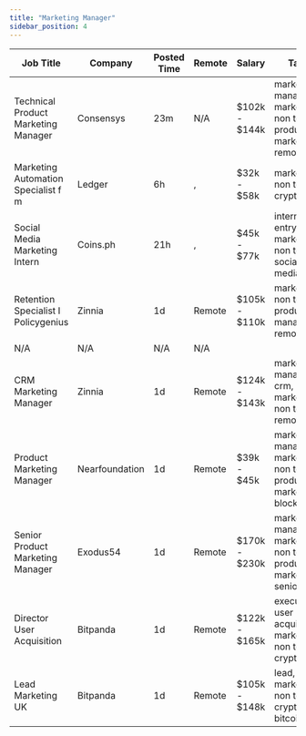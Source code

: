 ```yaml
---
title: "Marketing Manager"
sidebar_position: 4
---
```


| Job Title | Company | Posted Time | Remote | Salary | Tags | Apply Link |
|-----------|---------|-------------|--------|--------|------|------------|
| Technical Product Marketing Manager | Consensys | 23m | N/A | $102k - $144k | marketing manager, marketing, non tech, product marketing, remote | [Apply](https://web3.career/technical-product-marketing-manager-consensys/101972) |
| Marketing Automation Specialist f m | Ledger | 6h | , | $32k - $58k | marketing, non tech, crypto | [Apply](https://web3.career/marketing-automation-specialist-f-m-ledger/101903) |
| Social Media Marketing Intern | Coins.ph | 21h | , | $45k - $77k | intern, entry level, marketing, non tech, social media | [Apply](https://web3.career/social-media-marketing-intern-coins/101880) |
| Retention Specialist I Policygenius | Zinnia | 1d | Remote | $105k - $110k | marketing, non tech, product manager, remote | [Apply](https://web3.career/retention-specialist-i-policygenius-zinnia/97588) |
| N/A | N/A | N/A | N/A |  |  | [Apply](https://web3.career/metana) |
| CRM Marketing Manager | Zinnia | 1d | Remote | $124k - $143k | marketing manager, crm, marketing, non tech, remote | [Apply](https://web3.career/crm-marketing-manager-zinnia/98977) |
| Product Marketing Manager | Nearfoundation | 1d | Remote | $39k - $45k | marketing manager, marketing, non tech, product marketing, blockchain | [Apply](https://web3.career/product-marketing-manager-nearfoundation/100183) |
| Senior Product Marketing Manager | Exodus54 | 1d | Remote | $170k - $230k | marketing manager, marketing, non tech, product marketing, senior | [Apply](https://web3.career/senior-product-marketing-manager-exodus54/101829) |
| Director User Acquisition | Bitpanda | 1d | Remote | $122k - $165k | executive, user acquisition, marketing, non tech, crypto | [Apply](https://web3.career/director-user-acquisition-bitpanda/99415) |
| Lead Marketing UK | Bitpanda | 1d | Remote | $105k - $148k | lead, marketing, non tech, crypto, bitcoin | [Apply](https://web3.career/lead-marketing-uk-bitpanda/101610) |
